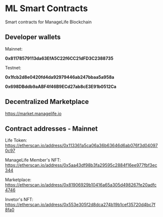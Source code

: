 # ML Smart Contracts

Smart contracts for ManageLife Blockchain

## Developer wallets

Mainnet:

**0x81178579113da63EfA5C22f6CC21dFD3C2388735**

Testnet:

**0x1fcb2d8e0420fd4da92979446ab247bbaa5a958a**

**0x698DBddb9aABF4f46B9ECd27ab8cE3E91b0512Ca**

## Decentralized Marketplace

https://market.managelife.io

## Contract addresses - Mainnet

Life Token: https://etherscan.io/address/0x113361a5ca06a36b63646d6ab076f3d040970c97

ManageLife Member's NFT: https://etherscan.io/address/0x5aa43df98b3fa29595c2884f16ee977fbf3ec344

Marketplace: https://etherscan.io/address/0x81906929b10416a65a305d498267fe20adfc4746

Invetor's NFT: https://etherscan.io/address/0x553e305f2d8dca274b19b1cef35720d4bc7f8fa0
